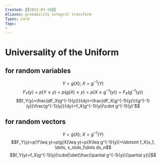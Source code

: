 ```yaml
---
Created: [[2023-03-10]]
Aliases: probability integral transform
Types: Card
Tags: 
- 
---
```

# Universality of the Uniform
## for random variables
$$Y=g(X);\ X=g^{-1}(Y)$$
$$F_Y(y)=p(Y\leq y)=p(g(X)\leq y)=p(X\leq g^{-1}(y))=F_X(g^{-1}(y))$$
$$f_Y(y)=\frac{dF_X(g^{-1}(y))}{dy}=\frac{dF_X(g^{-1}(y))}{g^{-1}(y)}\frac{g^{-1}(y)}{dy}=f_X(g^{-1}(y))\cdot g^{-1}(y)'$$
## for random vectors
$$Y=g(X);\ X=g^{-1}(Y)$$
$$F_Y(y)=p(Y\leq y)=p(g(X)\leq y)=p(X\leq g^{-1}(y))=\idotsint f_X(x_1, \dots, x_n)dx_1\dots dx_n$$
$$f_Y(y)=f_X(g^{-1}(y))\cdot|\det(\frac{\partial g^{-1}(y)}{\partial y})|$$
